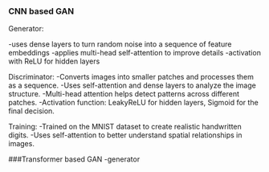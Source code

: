 ### CNN based GAN
Generator:

-uses dense layers to turn random noise into a sequence of feature embeddings
-applies multi-head self-attention to improve details
-activation with ReLU for hidden layers

Discriminator:
-Converts images into smaller patches and processes them as a sequence.
-Uses self-attention and dense layers to analyze the image structure.
-Multi-head attention helps detect patterns across different patches.
-Activation function: LeakyReLU for hidden layers, Sigmoid for the final decision.

Training:
-Trained on the MNIST dataset to create realistic handwritten digits.
-Uses self-attention to better understand spatial relationships in images.

###Transformer based GAN
-generator
